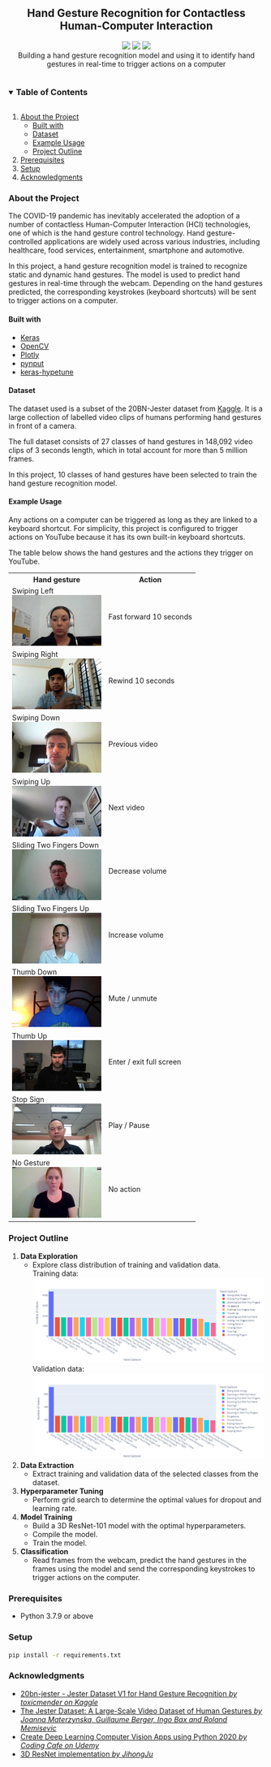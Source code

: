 <div align="center">
  <h2 align="center">Hand Gesture Recognition for Contactless Human-Computer Interaction</h2>
  <p align="center">
    <img src="https://img.shields.io/badge/Deep%20Learning-blue"/>
    <img src="https://img.shields.io/badge/Computer%20Vision-orange"/>
    <img src="https://img.shields.io/badge/Human--Computer%20Interaction-success"/>
    <br>
    Building a hand gesture recognition model and using it to identify hand gestures in real-time to trigger actions on a computer
  </p>
</div>

<details open="open">
  <summary><h3 style="display: inline-block">Table of Contents</h3></summary>
  <ol>
    <li>
      <a href="#about-the-project">About the Project</a>
      <ul>
        <li>
          <a href="#built-with">Built with</a>
        </li>
        <li>
          <a href="#dataset">Dataset</a>
        </li>
        <li>
          <a href="#example">Example Usage</a>
        </li>
        <li>
          <a href="#outline">Project Outline</a>
        </li>
      </ul>
    </li>
    <li>
      <a href="#prerequisites">Prerequisites</a>
    </li>
    <li>
      <a href="#setup">Setup</a>
    </li>
    <li>
      <a href="#acknowledgments">Acknowledgments</a>
    </li>
  </ol>
</details>

<h3 id="about-the-project">About the Project</h3>

<p>
  The COVID-19 pandemic has inevitably accelerated the adoption of a number of contactless Human-Computer Interaction (HCI) technologies, one of which is the hand gesture control technology. Hand gesture-controlled applications are widely used across various industries, including healthcare, food services, entertainment, smartphone and automotive.

  In this project, a hand gesture recognition model is trained to recognize static and dynamic hand gestures. The model is used to predict hand gestures in real-time through the webcam. Depending on the hand gestures predicted, the corresponding keystrokes (keyboard shortcuts) will be sent to trigger actions on a computer.
</p>

<h4 id="built-with">Built with</h4>

* [Keras](https://keras.io/)
* [OpenCV](https://opencv.org/)
* [Plotly](https://plotly.com/)
* [pynput](https://pynput.readthedocs.io/en/latest/)
* [keras-hypetune](https://github.com/cerlymarco/keras-hypetune)

<h4 id="dataset">Dataset</h4>

<p>
  The dataset used is a subset of the 20BN-Jester dataset from
  <a href="https://www.kaggle.com/datasets/toxicmender/20bn-jester">Kaggle</a>. It is a large collection of labelled video clips of humans performing hand gestures in front of a camera. 
  
  The full dataset consists of 27 classes of hand gestures in 148,092 video clips of 3 seconds length, which in total account for more than 5 million frames.

  In this project, 10 classes of hand gestures have been selected to train the hand gesture recognition model.
</p>

<h4 id="example">Example Usage</h4>

Any actions on a computer can be triggered as long as they are linked to a keyboard shortcut. For simplicity, this project is configured to trigger actions on YouTube because it has its own built-in keyboard shortcuts.

The table below shows the hand gestures and the actions they trigger on YouTube.

<div>
  <table>
    <tr>
      <th>Hand gesture</th>
      <th>Action</th>
    </tr>
    <tr>
      <td>Swiping Left
        <br><img src="assets/swiping_left.gif" alt="swiping_left"></td>
      <td>Fast forward 10 seconds</td>
    </tr>
    <tr>
      <td>Swiping Right
      <br><img src="assets/swiping_right.gif" alt="swiping_right"></td>
      <td>Rewind 10 seconds</td>
    </tr>
    <tr>
      <td>Swiping Down
      <br><img src="assets/swiping_down.gif" alt="swiping_down"></td>
      <td>Previous video</td>
    </tr>
    <tr>
      <td>Swiping Up
      <br><img src="assets/swiping_up.gif" alt="swiping_up"></td>
      <td>Next video</td>
    </tr>
    <tr>
      <td>Sliding Two Fingers Down
      <br><img src="assets/sliding_two_fingers_down.gif" alt="sliding_two_fingers_down"></td>
      <td>Decrease volume</td>
    </tr>
    <tr>
      <td>Sliding Two Fingers Up
      <br><img src="assets/sliding_two_fingers_up.gif" alt="sliding_two_fingers_up"></td>
      <td>Increase volume</td>
    </tr>
    <tr>
      <td>Thumb Down<br><img src="assets/thumb_down.gif" alt="thumb_down"></td>
      <td>Mute / unmute</td>
    </tr>
    <tr>
      <td>Thumb Up<br><img src="assets/thumb_up.gif" alt="thumb_up"></td>
      <td>Enter / exit full screen</td>
    </tr>
    <tr>
      <td>Stop Sign<br><img src="assets/stop_sign.gif" alt="stop_sign"></td>
      <td>Play / Pause</td>
    </tr>
    <tr>
      <td>No Gesture<br><img src="assets/no_gesture.gif" alt="no_gesture"></td>
      <td>No action</td>
    </tr>
  </table>
</div>

<h3 id="outline">Project Outline</h3>

<ol>
  <li>
    <b>Data Exploration</b>  
    <ul>
      <li>Explore class distribution of training and validation data.
      <br>Training data:<img src="assets/class_dist_train.png" alt="class_distribution_train">
      <br>Validation data:<img src="assets/class_dist_validation.png" alt="class_distribution_validation"></li>
    </ul>
  </li>
  <li>
    <b>Data Extraction</b> 
    <ul>
      <li>Extract training and validation data of the selected classes from the dataset.</li>
    </ul>
  </li>
  <li>
    <b>Hyperparameter Tuning</b> 
    <ul>
      <li>Perform grid search to determine the optimal values for dropout and learning rate.</li>
    </ul>
  </li>
  <li>
    <b>Model Training</b> 
    <ul>
      <!-- <li>Set parameters such as number of frames of each videos to be used, input shape of the frames, batch size and number of epochs.</li> -->
      <li>Build a 3D ResNet-101 model with the optimal hyperparameters.</li>
      <li>Compile the model.</li>
      <li>Train the model.</li>
    </ul>
  </li>
  <!-- <li>
    <b>Evaluation</b> 
    <ul>
      <li>Plot the model's accuracy and loss history graphs.</li>
      <li>Use the model to predict the classes of the testing samples.</li>
      <li>Plot a classification report.</li>
      <li>Plot a confusion matrix.</li>
    </ul>
  </li> -->
  <li>
    <b>Classification</b> 
    <ul>
      <li>Read frames from the webcam, predict the hand gestures in the frames using the model and send the corresponding keystrokes to trigger actions on the computer.</li>
    </ul>
  </li>
</ol>

<h3 id="prerequisites">Prerequisites</h3>

* Python 3.7.9 or above

<h3 id="setup">Setup</h3>

  ```sh
  pip install -r requirements.txt
  ```

<h3 id="acknowledgments">Acknowledgments</h3>

* [20bn-jester - Jester Dataset V1 for Hand Gesture Recognition _by toxicmender on Kaggle_](https://www.kaggle.com/datasets/toxicmender/20bn-jester)
* [The Jester Dataset: A Large-Scale Video Dataset of Human Gestures _by Joanna Materzynska, Guillaume Berger, Ingo Bax and Roland Memisevic_](https://openaccess.thecvf.com/content_ICCVW_2019/papers/HANDS/Materzynska_The_Jester_Dataset_A_Large-Scale_Video_Dataset_of_Human_Gestures_ICCVW_2019_paper.pdf)
* [Create Deep Learning Computer Vision Apps using Python 2020 _by Coding Cafe on Udemy_](https://www.udemy.com/course/create-deep-learning-computer-vision-apps-using-python-2020/)
* [3D ResNet implementation _by JihongJu_](https://github.com/JihongJu/keras-resnet3d/)
